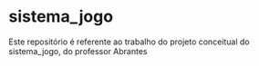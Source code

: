 # sistema_jogo
Este repositório é referente ao trabalho do projeto conceitual do sistema_jogo, do professor Abrantes

